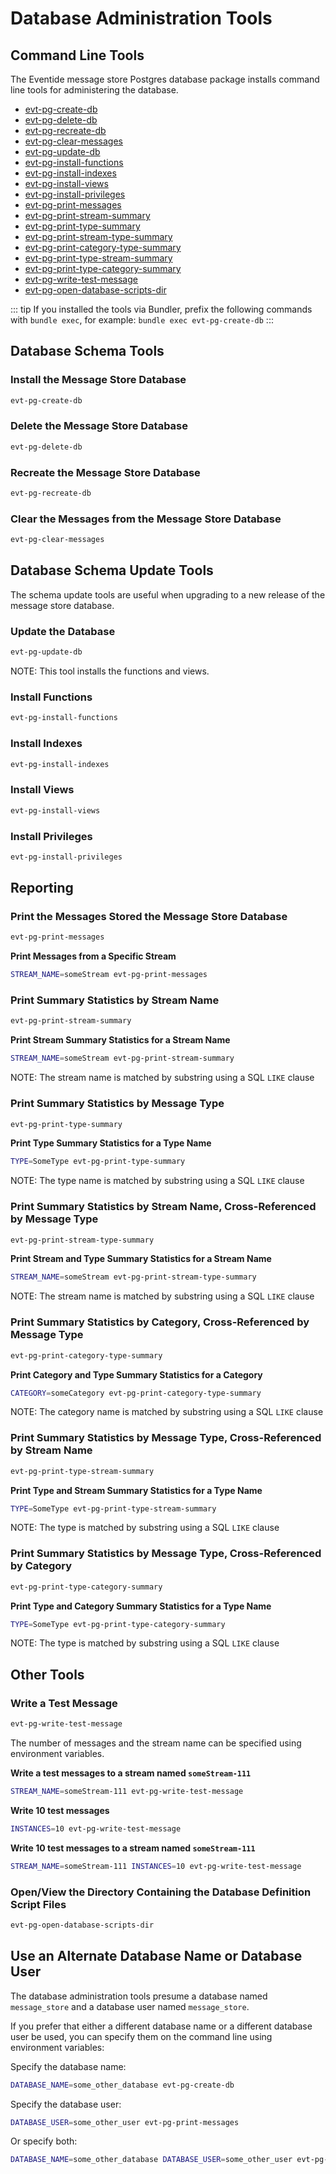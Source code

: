 # Database Administration Tools

## Command Line Tools

The Eventide message store Postgres database package installs command line tools for administering the database.

- [evt-pg-create-db](#install-the-message-store-database)
- [evt-pg-delete-db](#delete-the-message-store-database)
- [evt-pg-recreate-db](#recreate-the-message-store-database)
- [evt-pg-clear-messages](#clear-the-messages-from-the-message-store-database)
- [evt-pg-update-db](#update-the-database)
- [evt-pg-install-functions](#install-functions)
- [evt-pg-install-indexes](#install-indexes)
- [evt-pg-install-views](#install-views)
- [evt-pg-install-privileges](#install-privileges)
- [evt-pg-print-messages](#print-the-messages-stored-the-message-store-database)
- [evt-pg-print-stream-summary](#print-summary-statistics-by-stream-name)
- [evt-pg-print-type-summary](#print-summary-statistics-by-message-type)
- [evt-pg-print-stream-type-summary](#print-summary-statistics-by-stream-name-cross-referenced-by-message-type)
- [evt-pg-print-category-type-summary](#print-summary-statistics-by-category-cross-referenced-by-message-type)
- [evt-pg-print-type-stream-summary](#print-summary-statistics-by-message-type-cross-referenced-by-stream-name)
- [evt-pg-print-type-category-summary](#print-summary-statistics-by-message-type-cross-referenced-by-category)
- [evt-pg-write-test-message](#write-a-test-message)
- [evt-pg-open-database-scripts-dir](#open-view-the-directory-containing-the-database-definition-script-files)

::: tip
If you installed the tools via Bundler, prefix the following commands with `bundle exec`, for example: `bundle exec evt-pg-create-db`
:::

## Database Schema Tools

### Install the Message Store Database

``` bash
evt-pg-create-db
```

### Delete the Message Store Database

``` bash
evt-pg-delete-db
```

### Recreate the Message Store Database

``` bash
evt-pg-recreate-db
```

### Clear the Messages from the Message Store Database

``` bash
evt-pg-clear-messages
```

## Database Schema Update Tools

The schema update tools are useful when upgrading to a new release of the message store database.

### Update the Database

``` bash
evt-pg-update-db
```

NOTE: This tool installs the functions and views.

### Install Functions

``` bash
evt-pg-install-functions
```

### Install Indexes

``` bash
evt-pg-install-indexes
```

### Install Views

``` bash
evt-pg-install-views
```

### Install Privileges

``` bash
evt-pg-install-privileges
```

## Reporting

### Print the Messages Stored the Message Store Database

``` bash
evt-pg-print-messages
```

**Print Messages from a Specific Stream**

``` bash
STREAM_NAME=someStream evt-pg-print-messages
```

### Print Summary Statistics by Stream Name

``` bash
evt-pg-print-stream-summary
```

**Print Stream Summary Statistics for a Stream Name**

``` bash
STREAM_NAME=someStream evt-pg-print-stream-summary
```

NOTE: The stream name is matched by substring using a SQL `LIKE` clause

### Print Summary Statistics by Message Type

``` bash
evt-pg-print-type-summary
```

**Print Type Summary Statistics for a Type Name**

``` bash
TYPE=SomeType evt-pg-print-type-summary
```

NOTE: The type name is matched by substring using a SQL `LIKE` clause

### Print Summary Statistics by Stream Name, Cross-Referenced by Message Type

``` bash
evt-pg-print-stream-type-summary
```

**Print Stream and Type Summary Statistics for a Stream Name**

``` bash
STREAM_NAME=someStream evt-pg-print-stream-type-summary
```

NOTE: The stream name is matched by substring using a SQL `LIKE` clause

### Print Summary Statistics by Category, Cross-Referenced by Message Type

``` bash
evt-pg-print-category-type-summary
```

**Print Category and Type Summary Statistics for a Category**

``` bash
CATEGORY=someCategory evt-pg-print-category-type-summary
```

NOTE: The category name is matched by substring using a SQL `LIKE` clause

### Print Summary Statistics by Message Type, Cross-Referenced by Stream Name

``` bash
evt-pg-print-type-stream-summary
```

**Print Type and Stream Summary Statistics for a Type Name**

``` bash
TYPE=SomeType evt-pg-print-type-stream-summary
```

NOTE: The type is matched by substring using a SQL `LIKE` clause

### Print Summary Statistics by Message Type, Cross-Referenced by Category

``` bash
evt-pg-print-type-category-summary
```

**Print Type and Category Summary Statistics for a Type Name**

``` bash
TYPE=SomeType evt-pg-print-type-category-summary
```

NOTE: The type is matched by substring using a SQL `LIKE` clause

## Other Tools

### Write a Test Message

``` bash
evt-pg-write-test-message
```

The number of messages and the stream name can be specified using environment variables.

**Write a test messages to a stream named `someStream-111`**

``` bash
STREAM_NAME=someStream-111 evt-pg-write-test-message
```

**Write 10 test messages**

``` bash
INSTANCES=10 evt-pg-write-test-message
```

**Write 10 test messages to a stream named `someStream-111`**

``` bash
STREAM_NAME=someStream-111 INSTANCES=10 evt-pg-write-test-message
```

### Open/View the Directory Containing the Database Definition Script Files

``` bash
evt-pg-open-database-scripts-dir
```

## Use an Alternate Database Name or Database User

The database administration tools presume a database named `message_store` and a database user named `message_store`.

If you prefer that either a different database name or a different database user be used, you can specify them on the command line using environment variables:

Specify the database name:

``` bash
DATABASE_NAME=some_other_database evt-pg-create-db
```

Specify the database user:

``` bash
DATABASE_USER=some_other_user evt-pg-print-messages
```

Or specify both:

``` bash
DATABASE_NAME=some_other_database DATABASE_USER=some_other_user evt-pg-print-messages
```
